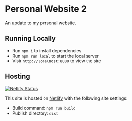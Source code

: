 # Personal Website 2

An update to my personal website.

## Running Locally

- Run `npm i` to install dependencies
- Run `npm run local` to start the local server
- Visit `http://localhost:8080` to view the site

## Hosting

[![Netlify Status](https://api.netlify.com/api/v1/badges/ea8e6080-6311-4691-81a1-ae6d5d9301aa/deploy-status)](https://app.netlify.com/sites/zg-personal2/deploys)

This site is hosted on [Netlify](https://netlify.com) with the following site settings:

- Build command: `npm run build`
- Publish directory: `dist`